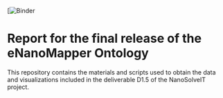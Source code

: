 [![Binder](https://mybinder.org/v2/gh/jmillanacosta/report-final-release-enm/db11888003c8efd9dc0ff120cec4d3357e8c2f26?urlpath=lab%2Ftree%2FNanoSolveIT_KB_eNM.ipynb)
# Report for the final release of the eNanoMapper Ontology
This repository contains the materials and scripts used to obtain the data and visualizations included in the deliverable D1.5 of the NanoSolveIT project.
